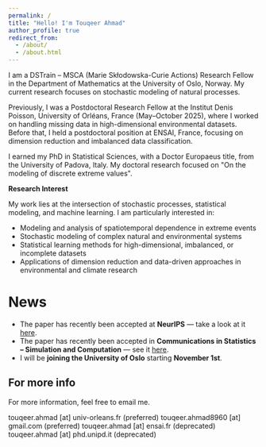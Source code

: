 ```yaml
---
permalink: /
title: "Hello! I'm Touqeer Ahmad"
author_profile: true
redirect_from: 
  - /about/
  - /about.html
---
```

I am a DSTrain – MSCA (Marie Skłodowska-Curie Actions) Research Fellow in the Department of Mathematics at the University of Oslo, Norway. My current research focuses on stochastic modeling of natural processes.

Previously, I was a Postdoctoral Research Fellow at the Institut Denis Poisson, University of Orléans, France (May–October 2025), where I worked on handling missing data in high-dimensional environmental datasets. Before that, I held a postdoctoral position at ENSAI, France, focusing on dimension reduction and imbalanced data classification.

I earned my PhD in Statistical Sciences, with a Doctor Europaeus title, from the University of Padova, Italy. My doctoral research focused on "On the modeling of discrete extreme values".


**Research Interest**

My work lies at the intersection of stochastic processes, statistical modeling, and machine learning.
I am particularly interested in:

- Modeling and analysis of spatiotemporal dependence in extreme events
- Stochastic modeling of complex natural and environmental systems
- Statistical learning methods for high-dimensional, imbalanced, or incomplete datasets
- Applications of dimension reduction and data-driven approaches in environmental and climate research


News
======
<ul>
  <li>
     The paper has recently been accepted at <strong>NeurIPS</strong> — take a look at it 
    <a href="https://doi.org/10.48550/arXiv.2510.20472" target="_blank" rel="noopener noreferrer">here</a>.
  </li>
  <li>
     The paper has recently been accepted in <strong>Communications in Statistics – Simulation and Computation</strong> — see it 
    <a href="https://doi.org/10.48550/arXiv.2504.11058" target="_blank" rel="noopener noreferrer">here</a>.
  </li>
  <li>
     I will be <strong>joining the University of Oslo</strong> starting <strong>November 1st</strong>.
  </li>
</ul>

For more info
------
<p>
  For more information, feel free to email me.
</p>
touqeer.ahmad [at] univ-orleans.fr (preferred)
touqeer.ahmad8960 [at] gmail.com (preferred)
touqeer.ahmad [at] ensai.fr (deprecated)
touqeer.ahmad [at] phd.unipd.it (deprecated)
